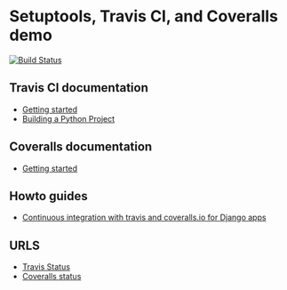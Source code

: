 # Setuptools, Travis CI, and Coveralls demo

[![Build
Status](http://drone.us-west-2.elasticbeanstalk.com/api/badges/ddriddle/distutils_django_demo/status.svg?branch=drone)](http://drone.us-west-2.elasticbeanstalk.com/ddriddle/distutils_django_demo?branch=drone)

## Travis CI documentation

* [Getting started](http://docs.travis-ci.com/user/getting-started/)
* [Building a Python Project](http://docs.travis-ci.com/user/languages/python/)

## Coveralls documentation

* [Getting started](https://coveralls.zendesk.com/hc/en-us)

## Howto guides

* [Continuous integration with travis and coveralls.io for Django
apps](http://agiliq.com/blog/2014/05/continuous-integration-with-travis-and-coverallsio/)

## URLS

* [Travis Status](https://travis-ci.org/ddriddle/distutils_django_demo)
* [Coveralls status](https://coveralls.io/github/ddriddle/distutils_django_demo)
